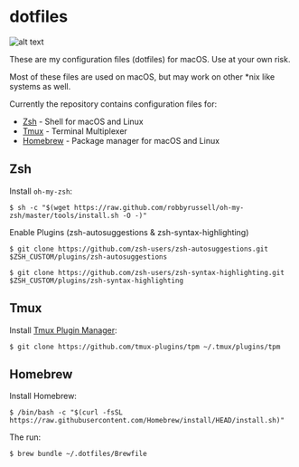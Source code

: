 # dotfiles

![alt text](https://img.shields.io/github/last-commit/balenr/dotfiles "Last commit")

These are my configuration files (dotfiles) for macOS. Use at your own risk.

Most of these files are used on macOS, but may work on other \*nix like systems as well.

Currently the repository contains configuration files for:

- [Zsh](https://zsh.org) - Shell for macOS and Linux
- [Tmux](https://github.com/tmux/tmux) - Terminal Multiplexer
- [Homebrew](https://brew.sh) - Package manager for macOS and Linux
## Zsh
Install `oh-my-zsh`:

`$ sh -c "$(wget https://raw.github.com/robbyrussell/oh-my-zsh/master/tools/install.sh -O -)"`

Enable Plugins (zsh-autosuggestions & zsh-syntax-highlighting)

`$ git clone https://github.com/zsh-users/zsh-autosuggestions.git $ZSH_CUSTOM/plugins/zsh-autosuggestions`

`$ git clone https://github.com/zsh-users/zsh-syntax-highlighting.git $ZSH_CUSTOM/plugins/zsh-syntax-highlighting`

## Tmux
Install [Tmux Plugin Manager](https://github.com/tmux-plugins/tpm):

`$ git clone https://github.com/tmux-plugins/tpm ~/.tmux/plugins/tpm`

## Homebrew
Install Homebrew:

`$ /bin/bash -c "$(curl -fsSL https://raw.githubusercontent.com/Homebrew/install/HEAD/install.sh)"`

The run:

`$ brew bundle ~/.dotfiles/Brewfile`

